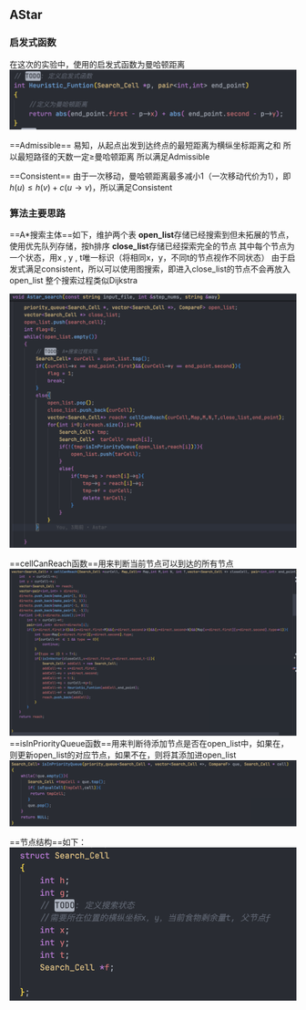 ## AStar

### 启发式函数
在这次的实验中，使用的启发式函数为曼哈顿距离
![](https://raw.githubusercontent.com/ustc21xyx/picture-bed/main/20240505151454.png)

==Admissible==
易知，从起点出发到达终点的最短距离为横纵坐标距离之和
所以最短路径的天数一定$\geq$曼哈顿距离
所以满足Admissible

==Consistent==
由于一次移动，曼哈顿距离最多减小1（一次移动代价为1），即$h(u)\leq h(v) + c(u\rightarrow v)$，所以满足Consistent

### 算法主要思路

==A\*搜索主体==如下，维护两个表
**open_list**存储已经搜索到但未拓展的节点，使用优先队列存储，按h排序
**close_list**存储已经探索完全的节点
其中每个节点为一个状态，用x , y , t唯一标识（将相同x，y，不同t的节点视作不同状态）
由于启发式满足consistent，所以可以使用图搜索，即进入close_list的节点不会再放入open_list
整个搜索过程类似Dijkstra

![](https://raw.githubusercontent.com/ustc21xyx/picture-bed/main/20240505152521.png)

==cellCanReach函数==用来判断当前节点可以到达的所有节点![](https://raw.githubusercontent.com/ustc21xyx/picture-bed/main/20240505153300.png)
==isInPriorityQueue函数==用来判断待添加节点是否在open_list中，如果在，则更新open_list的对应节点，如果不在，则将其添加进open_list
![](https://raw.githubusercontent.com/ustc21xyx/picture-bed/main/20240505153534.png)

==节点结构==如下：
![](https://raw.githubusercontent.com/ustc21xyx/picture-bed/main/20240505154112.png)
